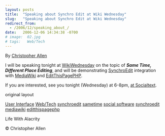 ```yaml
---
layout: posts
title:  "Speaking about Synchro Edit at Wiki Wednesday"
slug:   "Speaking about Synchro Edit at Wiki Wednesday"
redirect_from:
  - /2006/12/speaking_about_/
date:   2006-12-06 14:34:38 -0700
# image:  02.jpg
# tags:   Web/Tech
---
```


By [Christopher Allen](lwa/about)
	
I will be speaking tonight at [WikiWednesday](http://www.socialtext.net/wikiwed/index.cgi?wiki_wednesdays) on the topic of _**Same Time, Different Place Editing**_, and will be demonstrating [SynchroEdit](http://www.synchroedit.com) integration with [MediaWiki](http://www.mediawiki.com) and [EditThisPagePHP](http://www.editthispage.net).

If you are interested, see you tonight (Wednesday) at 6-8pm, [at Socialtext](http://maps.google.com/maps?oi=map&q=655+High+Street,+Palo+Alto,+CA).

original layout

[User Interface](/tags/user-interface/) [Web/Tech](/tags/web/tech/) [synchroedit](/tags/synchroedit/) [sametime](/tags/sametime/) [social software](/tags/social-software/) [synchroedit](/tags/synchroedit/) [mediawiki](/tags/mediawiki/) [editthispagephp](/tags/editthispagephp/)

Life With Alacrity

© Christopher Allen